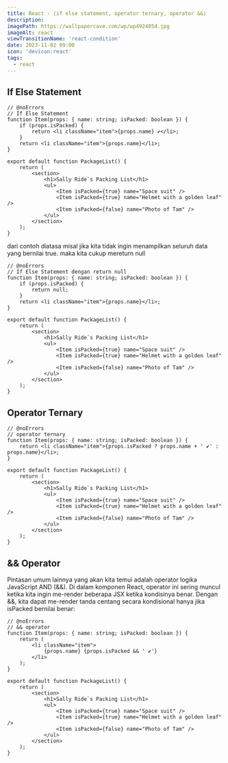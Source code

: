 ```yaml
---
title: React - (if else statement, operator ternary, operator &&)
description:
imagePath: https://wallpapercave.com/wp/wp4924054.jpg
imageAlt: react
viewTransitionName: 'react-condition'
date: 2023-11-02 09:00
icon: 'devicon:react'
tags:
  - react
---
```


## If Else Statement

```tsx
// @noErrors
// If Else Statement
function Item(props: { name: string; isPacked: boolean }) {
	if (props.isPacked) {
		return <li className="item">{props.name} ✔</li>;
	}
	return <li className="item">{props.name}</li>;
}

export default function PackageList() {
	return (
		<section>
			<h1>Sally Ride`s Packing List</h1>
			<ul>
				<Item isPacked={true} name="Space suit" />
				<Item isPacked={true} name="Helmet with a golden leaf" />
				<Item isPacked={false} name="Photo of Tam" />
			</ul>
		</section>
	);
}
```

dari contoh diatasa misal jika kita tidak ingin menampilkan seluruh data yang bernilai true. maka kita cukup mereturn null

```tsx
// @noErrors
// If Else Statement dengan return null
function Item(props: { name: string; isPacked: boolean }) {
	if (props.isPacked) {
		return null;
	}
	return <li className="item">{props.name}</li>;
}

export default function PackageList() {
	return (
		<section>
			<h1>Sally Ride`s Packing List</h1>
			<ul>
				<Item isPacked={true} name="Space suit" />
				<Item isPacked={true} name="Helmet with a golden leaf" />
				<Item isPacked={false} name="Photo of Tam" />
			</ul>
		</section>
	);
}
```

## Operator Ternary

```tsx
// @noErrors
// operator ternary
function Item(props: { name: string; isPacked: boolean }) {
	return <li className="item">{props.isPacked ? props.name + ' ✔' : props.name}</li>;
}

export default function PackageList() {
	return (
		<section>
			<h1>Sally Ride`s Packing List</h1>
			<ul>
				<Item isPacked={true} name="Space suit" />
				<Item isPacked={true} name="Helmet with a golden leaf" />
				<Item isPacked={false} name="Photo of Tam" />
			</ul>
		</section>
	);
}
```

## && Operator

Pintasan umum lainnya yang akan kita temui adalah operator logika JavaScript AND (&&). Di dalam komponen React, operator ini sering muncul ketika kita ingin me-render beberapa JSX ketika kondisinya benar. Dengan &&, kita dapat me-render tanda centang secara kondisional hanya jika isPacked bernilai benar:

```tsx
// @noErrors
// && operator
function Item(props: { name: string; isPacked: boolean }) {
	return (
		<li className="item">
			{props.name} {props.isPacked && ' ✔'}
		</li>
	);
}

export default function PackageList() {
	return (
		<section>
			<h1>Sally Ride`s Packing List</h1>
			<ul>
				<Item isPacked={true} name="Space suit" />
				<Item isPacked={true} name="Helmet with a golden leaf" />
				<Item isPacked={false} name="Photo of Tam" />
			</ul>
		</section>
	);
}
```
